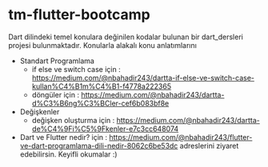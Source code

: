 # tm-flutter-bootcamp
Dart dilindeki temel konulara değinilen kodalar bulunan bir dart_dersleri projesi bulunmaktadır. 
Konularla alakalı konu anlatımlarını 
* Standart Programlama 
  - if else ve switch case için : https://medium.com/@nbahadir243/dartta-if-else-ve-switch-case-kullan%C4%B1m%C4%B1-f4778a222365
  - döngüler için : https://medium.com/@nbahadir243/dartta-d%C3%B6ng%C3%BCler-cef6b083bf8e
* Değişkenler 
  - değişken oluşturma için : https://medium.com/@nbahadir243/dartta-de%C4%9Fi%C5%9Fkenler-e7c3cc648074
* Dart ve Flutter nedir? için : https://medium.com/@nbahadir243/flutter-ve-dart-programlama-dili-nedir-8062c6be53dc
adreslerini ziyaret edebilirsin. Keyifli okumalar :)
